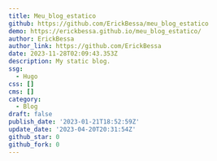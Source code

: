 ```yaml
---
title: Meu_blog_estatico
github: https://github.com/ErickBessa/meu_blog_estatico
demo: https://erickbessa.github.io/meu_blog_estatico/
author: ErickBessa
author_link: https://github.com/ErickBessa
date: 2023-11-28T02:09:43.353Z
description: My static blog.
ssg:
  - Hugo
css: []
cms: []
category:
  - Blog
draft: false
publish_date: '2023-01-21T18:52:59Z'
update_date: '2023-04-20T20:31:54Z'
github_star: 0
github_fork: 0
---
```

